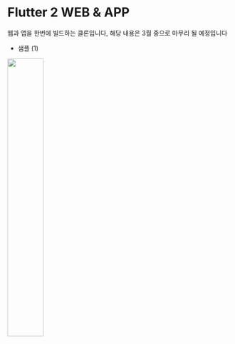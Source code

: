 # Flutter 2 WEB & APP

웹과 앱을 한번에 빌드하는 클론입니다,
해당 내용은 3월 중으로 마무리 될 예정입니다

- 샘플 (1)
<img width="40%" src="https://user-images.githubusercontent.com/56661529/110464765-e66b7e00-8116-11eb-9c1e-bde11a9b17c6.png" />